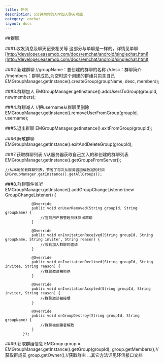 ```yaml
---
title: 环信
description: 5分钟为你的APP加入聊天功能
category: emchat
layout: docs
---
```


##群聊:

###1.收发消息及聊天记录相关等
这部分与单聊是一样的，详情见单聊[http://developer.easemob.com/docs/emchat/android/singlechat.html](http://developer.easemob.com/docs/emchat/android/singlechat.html)

###2.新建群聊
	//groupName：要创建的群聊的名称
	//desc：群聊简介
	//members：群聊成员,为空时这个创建的群组只包含自己
	EMGroupManager.getInstance().createGroup(groupName, desc, members);

###3.群聊加人
	EMGroupManager.getInstance().addUsersToGroup(groupId, newmembers);

###4.群聊减人
	//把username从群聊里删除
	EMGroupManager.getInstance().removeUserFromGroup(groupId, username);

###5.退出群聊
	EMGroupManager.getInstance().exitFromGroup(groupId);

###6.解散群聊
	EMGroupManager.getInstance().exitAndDeleteGroup(groupId);

###7.获取群聊列表
	//从服务器获取自己加入的和创建的群聊列表
	EMGroupManager.getInstance().getGroupsFromServer();

	//从本地加载群聊列表，节省了每次从服务器加载数据的时间
	EMGroupManager.getInstance().getAllGroups();

###8.群聊事件监听
	EMGroupManager.getInstance().addGroupChangeListener(new GroupChangeListener() {
				
				@Override
				public void onUserRemoved(String groupId, String groupName) {
					//当前用户被管理员移除出群聊
				}
				
				@Override
				public void onInvitationReceived(String groupId, String groupName, String inviter, String reason) {
					//收到加入群聊的邀请
				}
				
				@Override
				public void onInvitationDeclined(String groupId, String invitee, String reason) {
					//群聊邀请被拒绝
				}
				
				@Override
				public void onInvitationAccpted(String groupId, String inviter, String reason) {
					//群聊邀请被接受
				}
				
				@Override
				public void onGroupDestroy(String groupId, String groupName) {
					//群聊被创建者解散
				}
			});

###9.获取群组信息
	EMGroup group = EMGroupManager.getInstance().getGroup(groupId);
	group.getMembers();//获取群成员
	group.getOwner();//获取群主
	...其它方法详见环信接口文档
